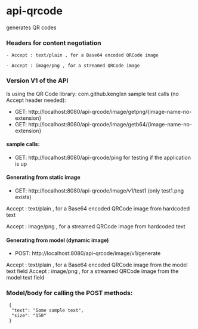 # api-qrcode
generates QR codes


### Headers for content negotiation
`- Accept : text/plain , for a Base64 encoded QRCode image`

`- Accept : image/png , for a streamed QRCode image`


### Version V1 of the API 
Is using the QR Code library: com.github.kenglxn
sample test calls (no Accept header needed):
- GET: http://localhost:8080/api-qrcode/image/getpng/{image-name-no-extension}
- GET: http://localhost:8080/api-qrcode/image/getb64/{image-name-no-extension}

#### sample calls: 
- GET: http://localhost:8080/api-qrcode/ping
	for testing if the application is up

#### Generating from static image
- GET: http://localhost:8080/api-qrcode/image/v1/test1 (only test1.png exists)

Accept : text/plain , for a Base64 encoded QRCode image from hardcoded text

Accept : image/png , for a streamed QRCode image from hardcoded text

#### Generating from model (dynamic image)
- POST: http://localhost:8080/api-qrcode/image/v1/generate

Accept : text/plain , for a Base64 encoded QRCode image from the model text field
Accept : image/png , for a streamed QRCode image from the model text field

### Model/body for calling the POST methods: 
     {
      "text": "Some sample text",
      "size": "150"
     }

